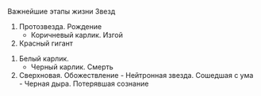 Важнейшие этапы жизни Звезд
1. Протозвезда. Рождение
   - Коричневый карлик. Изгой
2. Красный гигант
 1) Белый карлик. 
    - Черный карлик. Смерть
  2) Сверхновая. Обожествление
    - Нейтронная звезда. Сошедшая с ума
    - Черная дыра. Потерявшая сознание
      
    
  
